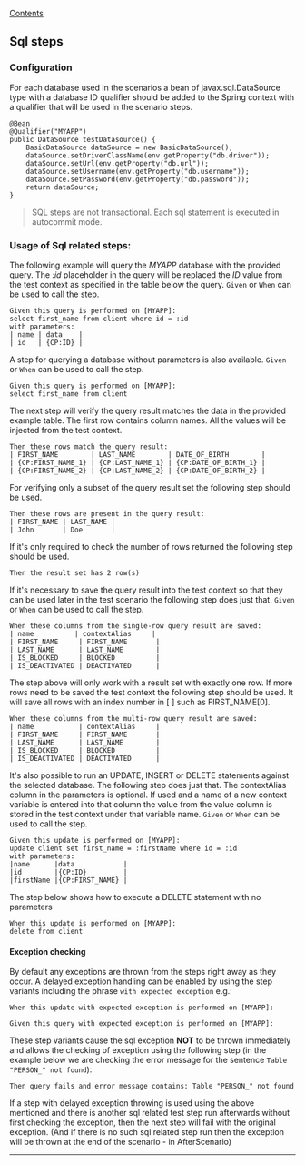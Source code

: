 [Contents](../README.md)

## Sql steps

### Configuration

For each database used in the scenarios a bean of javax.sql.DataSource type with a database ID qualifier should be added to the Spring context with a qualifier that will be used in the scenario steps.

```
@Bean
@Qualifier("MYAPP")
public DataSource testDatasource() {
    BasicDataSource dataSource = new BasicDataSource();
    dataSource.setDriverClassName(env.getProperty("db.driver"));
    dataSource.setUrl(env.getProperty("db.url"));
    dataSource.setUsername(env.getProperty("db.username"));
    dataSource.setPassword(env.getProperty("db.password"));
    return dataSource;
}
```

> SQL steps are not transactional. Each sql statement is executed in autocommit mode.


### Usage of Sql related steps:

The following example will query the *MYAPP* database with the provided query.
The *:id* placeholder in the query will be replaced the *ID* value from the test context as specified in the table below the query.
`Given` or `When` can be used to call the step.
```
Given this query is performed on [MYAPP]:
select first_name from client where id = :id
with parameters:
| name | data    |
| id   | {CP:ID} |
```

A step for querying a database without parameters is also available.
`Given` or `When` can be used to call the step.


```
Given this query is performed on [MYAPP]:
select first_name from client
```

The next step will verify the query result matches the data in the provided example table.
The first row contains column names. All the values will be injected from the test context.

```
Then these rows match the query result:
| FIRST_NAME        | LAST_NAME        | DATE_OF_BIRTH        |
| {CP:FIRST_NAME_1} | {CP:LAST_NAME_1} | {CP:DATE_OF_BIRTH_1} |
| {CP:FIRST_NAME_2} | {CP:LAST_NAME_2} | {CP:DATE_OF_BIRTH_2} |
```

For verifying only a subset of the query result set the following step should be used.

```
Then these rows are present in the query result:
| FIRST_NAME | LAST_NAME |
| John       | Doe       |
```

If it's only required to check the number of rows returned the following step should be used.

```
Then the result set has 2 row(s)
```

If it's necessary to save the query result into the test context so that they can be used later in the test scenario the following step does just that.
`Given` or `When` can be used to call the step.

```
When these columns from the single-row query result are saved:
| name          | contextAlias     |
| FIRST_NAME     | FIRST_NAME       |
| LAST_NAME      | LAST_NAME        |
| IS_BLOCKED     | BLOCKED          |
| IS_DEACTIVATED | DEACTIVATED      |
```

The step above will only work with a result set with exactly one row.
If more rows need to be saved the test context the following step should be used.
It will save all rows with an index number in [ ] such as FIRST_NAME[0].

```
When these columns from the multi-row query result are saved:
| name           | contextAlias     |
| FIRST_NAME     | FIRST_NAME       |
| LAST_NAME      | LAST_NAME        |
| IS_BLOCKED     | BLOCKED          |
| IS_DEACTIVATED | DEACTIVATED      |
```

It's also possible to run an UPDATE, INSERT or DELETE statements against the selected database. The following step does just that.
The contextAlias column in the parameters is optional.
If used and a name of a new context variable is entered into that column the value from the value column is stored in the test context under that variable name.
`Given` or `When` can be used to call the step.
```
Given this update is performed on [MYAPP]:
update client set first_name = :firstName where id = :id
with parameters:
|name      |data            |
|id        |{CP:ID}         |
|firstName |{CP:FIRST_NAME} |
```

The step below shows how to execute a DELETE statement with no parameters
```
When this update is performed on [MYAPP]:
delete from client
```

#### Exception checking

By default any exceptions are thrown from the steps right away as they occur.
A delayed exception handling can be enabled by using the step variants including the phrase `with expected exception` e.g.:
```
When this update with expected exception is performed on [MYAPP]:
```
```
Given this query with expected exception is performed on [MYAPP]:
```

These step variants cause the sql exception __NOT__ to be thrown immediately and allows the checking of exception using the following step
(in the example below we are checking the error message for the sentence `Table "PERSON_" not found`):
```
Then query fails and error message contains: Table "PERSON_" not found
```

If a step with delayed exception throwing is used using the above mentioned and there is another sql related test step run afterwards without first checking the exception, then the next step will fail with the original exception.
(And if there is no such sql related step run then the exception will be thrown at the end of the scenario - in AfterScenario)

---
